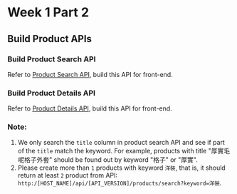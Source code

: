 # Week 1 Part 2

## Build Product APIs

### Build Product Search API

Refer to [Product Search API](https://github.com/AppWorks-School/API-Doc/tree/master/Stylish#product-search-api), build this API for front-end.

### Build Product Details API

Refer to [Product Details API](https://github.com/AppWorks-School/API-Doc/tree/master/Stylish#product-details-api), build this API for front-end.

### Note:
1. We only search the `title` column in product search API and see if part of the `title` match the keyword. For example, products with title "厚實毛呢格子外套" should be found out by keyword "格子" or "厚實".
2. Please create more than `1` products with keyword `洋裝`, that is, it should return at least `2` product from API: `http:/[HOST_NAME]/api/[API_VERSION]/products/search?keyword=洋裝`.